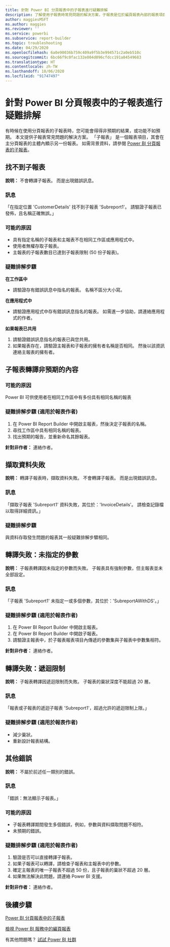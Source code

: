 ```yaml
---
title: 針對 Power BI 分頁報表中的子報表進行疑難排解
description: 了解使用子報表時常見問題的解決方案，子報表是位於編頁報表內部的報表項目。
author: maggiesMSFT
ms.author: maggies
ms.reviewer: ''
ms.service: powerbi
ms.subservice: report-builder
ms.topic: troubleshooting
ms.date: 04/29/2020
ms.openlocfilehash: 6a0e90036b759c409a9f5b3e994571c2a0eb510c
ms.sourcegitcommit: 6bc66f9c0fac132e004d096cfdcc191a04549683
ms.translationtype: HT
ms.contentlocale: zh-TW
ms.lasthandoff: 10/06/2020
ms.locfileid: "91747497"
---
```

# <a name="troubleshoot-subreports-in-power-bi-paginated-reports"></a>針對 Power BI 分頁報表中的子報表進行疑難排解

有時候在使用分頁報表的子報表時，您可能會得得非預期的結果，或功能不如預期。 本文提供子報表常見問題的解決方案。 「子報表」  是一個報表項目，其會在主分頁報表的主體內顯示另一份報表。 如需背景資料，請參閱 [Power BI 分頁報表的子報表](subreports.md)。

## <a name="subreport-couldnt-be-found"></a>找不到子報表

**說明：** 不會轉譯子報表。 而是出現錯誤訊息。

### <a name="message"></a>訊息

「在指定位置 'CustomerDetails' 找不到子報表 'Subreport1'。 請驗證子報表已發佈，且名稱正確無誤。」

### <a name="possible-reasons"></a>可能的原因

- 具有指定名稱的子報表和主報表不在相同工作區或應用程式中。
- 使用者無權存取子報表。
- 主報表的子報表數目已達到子報表限制 (50 份子報表)。

### <a name="troubleshooting-steps"></a>疑難排解步驟

**在工作區中**

- 請驗證存有錯誤訊息中指名的報表。 名稱不區分大小寫。

**在應用程式中**

- 請驗證應用程式中存有錯誤訊息指名的報表。 如需進一步協助，請連絡應用程式的作者。

**如果報表已共用**

1. 請驗證錯誤訊息指名的報表已與您共用。
2. 如果報表存在，請驗證主報表和子報表的擁有者名稱是否相同。 然後以該資訊連絡主報表的擁有者。

## <a name="subreport-renders-with-unexpected-content"></a>子報表轉譯非預期的內容

### <a name="possible-reason"></a>可能的原因

Power BI 可供使用者在相同工作區中有多份具有相同名稱的報表

### <a name="troubleshooting-steps-for-report-authors"></a>疑難排解步驟 (適用於報表作者)

1. 在 Power BI Report Builder 中開啟主報表，然後決定子報表的名稱。
2. 尋找工作區中具有相同名稱的報表。
3. 找出預期的報告，並重新命名其餘報表。

**針對非作者：** 連絡作者。

## <a name="data-retrieval-fails"></a>擷取資料失敗

**說明：** 轉譯子報表時，擷取資料失敗。 不會轉譯子報表。 而是出現錯誤訊息。

### <a name="message"></a>訊息

「擷取子報表 'Subreport1' 資料失敗，其位於：'InvoiceDetails'。 請檢查記錄檔以取得詳細資訊。」

### <a name="troubleshooting-steps"></a>疑難排解步驟

與資料存取發生問題的報表其一般疑難排解步驟相同。

## <a name="rendering-fails-unspecified-parameters"></a>轉譯失敗：未指定的參數

**說明：** 子報表轉譯因未指定的參數而失敗。 子報表具有強制參數，但主報表並未全部設定。

### <a name="message"></a>訊息 
「子報表 'Subreport1' 未指定一或多個參數，其位於：'SubreportAWithDS'。」

### <a name="troubleshooting-steps-for-the-report-author"></a>疑難排解步驟 (適用於報表作者)

1. 在 Power BI Report Builder 中開啟主報表。
2. 在 Power BI Report Builder 中開啟子報表。
3. 請驗證主報表中，於子報表報表項目內傳遞的參數集與子報表中參數集相符。

**針對非作者：** 連絡作者。

## <a name="rendering-fails-recursion-limit"></a>轉譯失敗：遞迴限制

**說明：** 子報表轉譯因遞迴限制而失敗。 子報表的巢狀深度不能超過 20 層。

### <a name="message"></a>訊息

「報表或子報表的遞迴子報表 'Subreport1'，超過允許的遞迴限制上限。」

### <a name="troubleshooting-steps-for-report-authors"></a>疑難排解步驟 (適用於報表作者)

- 減少巢狀。
- 重新設計報表結構。

## <a name="other-errors"></a>其他錯誤

**說明：** 不屬於前述任一類別的錯誤。

### <a name="message"></a>訊息

「錯誤：無法顯示子報表。」

### <a name="possible-reasons"></a>可能的原因

- 子報表轉譯期間發生多個錯誤，例如，參數與資料擷取問題不相符。
- 未預期的錯誤。

### <a name="troubleshooting-steps-for-report-authors"></a>疑難排解步驟 (適用於報表作者)

1. 驗證是否可以直接轉譯子報表。
2. 如果子報表可以轉譯，請檢查子報表和主報表中的參數。
3. 確定主報表的唯一子報表不超過 50 份，且子報表的巢狀不超過 20 層。
4. 如果無法解決此問題，請連絡 Power BI 支援。

**針對非作者：** 連絡作者。

## <a name="next-steps"></a>後續步驟

[Power BI 分頁報表中的子報表](subreports.md)

[檢視 Power BI 服務中的編頁報表](../consumer/paginated-reports-view-power-bi-service.md)

有其他問題嗎？ [試試 Power BI 社群](https://community.powerbi.com/)

